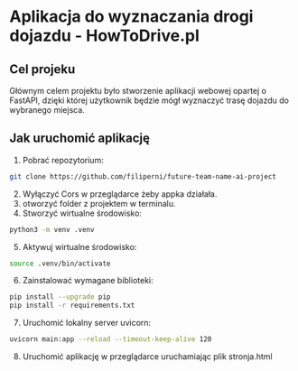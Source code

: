 # Aplikacja do wyznaczania drogi dojazdu - HowToDrive.pl
## Cel projeku
Głównym celem projektu było stworzenie aplikacji webowej opartej o FastAPI, dzięki której użytkownik będzie mógł wyznaczyć trasę dojazdu do wybranego miejsca. 


## Jak uruchomić aplikację

1. Pobrać repozytorium:
```bash
git clone https://github.com/filiperni/future-team-name-ai-project
```
2. Wyłączyć Cors w przeglądarce żeby appka działała.
3. otworzyć folder z projektem w terminalu.
4. Stworzyć wirtualne środowisko:
```bash
python3 -m venv .venv
```
5. Aktywuj wirtualne środowisko:
```bash
source .venv/bin/activate
```
6. Zainstalować wymagane biblioteki:
```bash
pip install --upgrade pip
pip install -r requirements.txt
```
7. Uruchomić lokalny server uvicorn:
```bash
uvicorn main:app --reload --timeout-keep-alive 120
```
8. Uruchomić aplikację w przeglądarce uruchamiając plik stronja.html
